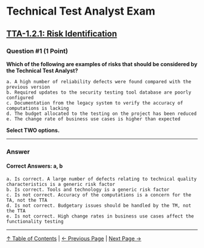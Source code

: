 # Technical Test Analyst Exam

## [TTA-1.2.1: Risk Identification](../1-technical-test-analysts-tasks-in-risk-based-testing/1.2-risk-based-testing-tasks.md#121-risk-identification)

### Question #1 (1 Point)

**Which of the following are examples of risks that should be considered by the Technical Test Analyst?**

    a. A high number of reliability defects were found compared with the previous version
    b. Required updates to the security testing tool database are poorly configured
    c. Documentation from the legacy system to verify the accuracy of computations is lacking
    d. The budget allocated to the testing on the project has been reduced
    e. The change rate of business use cases is higher than expected

**Select TWO options.**

---

### Answer

#### Correct Answers: a, b

    a. Is correct. A large number of defects relating to technical quality characteristics is a generic risk factor
    b. Is correct. Tools and technology is a generic risk factor
    c. Is not correct. Accuracy of the computations is a concern for the TA, not the TTA
    d. Is not correct. Budgetary issues should be handled by the TM, not the TTA
    e. Is not correct. High change rates in business use cases affect the functionality testing

---

[↑ Table of Contents](../../README.md#table-of-contents) | [← Previous Page](../6-test-tools-and-automation/6.2-specific-test-tools.md) | [Next Page →](question-2.md)
